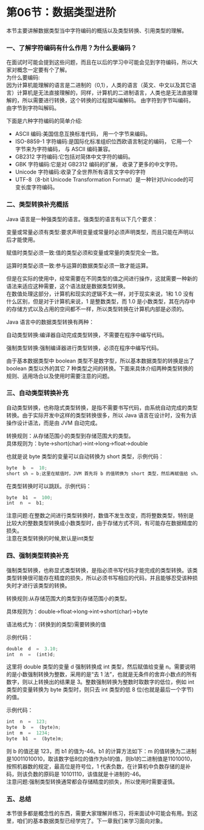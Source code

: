# 第06节：数据类型进阶

本节主要讲解数据类型当中字符编码的概括以及类型转换、引用类型的理解。

### 一、了解字符编码有什么作用？为什么要编码？

在面试时可能会提到这些问题，而且在以后的学习中可能会见到字符编码，所以大家对概念一定要有个了解。  
为什么要编码:  
因为计算机能理解的语言是二进制的（0,1），人类的语言（英文、中文以及其它语言）计算机是无法直接理解的，同样，计算机的二进制语言，人类也是无法直接理解的，所以需要进行转换，这个转换的过程就叫编解码。
由字符到字节叫编码，由字节到字符叫解码。  

下面是六种字符编码的简单介绍:  

* ASCII 编码:美国信息互换标准代码， 用一个字节来编码。
* ISO-8859-1 字符编码:是国际化标准组织位西欧语言制定的编码， 它用一个字节来为字符编码， 与 ASCII 编码兼容。
* GB2312 字符编码:它包括对简体中文字符的编码。
* GBK 字符编码:它是对 GB2312 编码的扩展， 收录了更多的中文字符。
* Unicode 字符编码:收录了全世界所有语言文字中的字符
* UTF-8（8-bit Unicode Transformation Format）是一种针对Unicode的可变长度字符编码。

### 二、类型转换补充概括  

Java 语言是一种强类型的语言。强类型的语言有以下几个要求：  

变量或常量必须有类型:要求声明变量或常量时必须声明类型，而且只能在声明以后才能使用。  

赋值时类型必须一致:值的类型必须和变量或常量的类型完全一致。  

运算时类型必须一致:参与运算的数据类型必须一致才能运算。  

但是在实际的使用中，经常需要在不同类型的值之间进行操作，这就需要一种新的语法来适应这种需要，这个语法就是数据类型转换。  
在数值处理这部分，计算机和现实的逻辑不太一样，对于现实来说，1和 1.0 没有什么区别，但是对于计算机来说，1 是整数类型，而 1.0 是小数类型，其在内存中的存储方式以及占用的空间都不一样，所以类型转换在计算机内部是必须的。  

Java 语言中的数据类型转换有两种：  

自动类型转换:编译器自动完成类型转换，不需要在程序中编写代码。  

强制类型转换:强制编译器进行类型转换，必须在程序中编写代码。  

由于基本数据类型中 boolean 类型不是数字型，所以基本数据类型的转换是出了 boolean 类型以外的其它 7 种类型之间的转换。下面来具体介绍两种类型转换的规则、适用场合以及使用时需要注意的问题。

### 三、自动类型转换补充

自动类型转换，也称隐式类型转换，是指不需要书写代码，由系统自动完成的类型转换。由于实际开发中这样的类型转换很多，所以 Java 语言在设计时，没有为该操作设计语法，而是由 JVM 自动完成。  

转换规则：从存储范围小的类型到存储范围大的类型。  
具体规则为：byte→short(char)→int→long→float→double  

也就是说 byte 类型的变量可以自动转换为 short 类型，示例代码：  

``` js
byte  b  =  10;
short sh = b;这里在赋值时，JVM 首先将 b 的值转换为 short 类型，然后再赋值给 sh。
```

在类型转换时可以跳跃。示例代码：  

``` js
byte  b1  =  100;
int  n  =  b1;

```

注意问题:在整数之间进行类型转换时，数值不发生改变，而将整数类型，特别是比较大的整数类型转换成小数类型时，由于存储方式不同，有可能存在数据精度的损失。  
注意在类型转换的时候,默认是int类型  

### 四、强制类型转换补充

强制类型转换，也称显式类型转换，是指必须书写代码才能完成的类型转换。该类类型转换很可能存在精度的损失，所以必须书写相应的代码，并且能够忍受该种损失时才进行该类型的转换。  

转换规则:从存储范围大的类型到存储范围小的类型。  

具体规则为：double→float→long→int→short(char)→byte  

语法格式为：(转换到的类型)需要转换的值  

示例代码：  

``` js
double  d  =  3.10;
int  n  =  (int)d;
```

这里将 double 类型的变量 d 强制转换成 int 类型，然后赋值给变量 n。需要说明的是小数强制转换为整数，采用的是“去 1 法”，也就是无条件的舍弃小数点的所有数字，则以上转换出的结果是 3。整数强制转换为整数时取数字的低位，例如 int 类型的变量转换为 byte 类型时，则只去 int 类型的低 8 位(也就是最后一个字节)的值。  

示例代码：  

``` js
int  n  =  123;
byte  b  =  (byte)n;
int  m  =  1234;
byte  b1  =  (byte)m;
```

则 b 的值还是 123，而 b1 的值为-46。b1 的计算方法如下：m 的值转换为二进制是10011010010，取该数字低8位的值作为b1的值，则b1的二进制值是11010010，按照机器数的规定，最高位是符号位，1 代表负数，在计算机中负数存储的是补码，则该负数的原码是 10101110，该值就是十进制的-46。  
注意问题:强制类型转换通常都会存储精度的损失，所以使用时需要谨慎。  

### 五、总结

本节很多都是概念性的东西，需要大家理解并练习，将来面试中可能会有用。到这里，咱们的基本数据类型已经学完了。下一章我们来学习面向对象。
